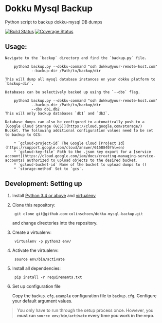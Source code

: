Dokku Mysql Backup
==============

Python script to backup dokku-mysql DB dumps

[![Build Status](https://travis-ci.org/colinschoen/dokku-mysql-backup.svg?branch=master)](https://travis-ci.org/colinschoen/dokku-mysql-backup)
[![Coverage Status](https://coveralls.io/repos/github/colinschoen/dokku-mysql-backup/badge.svg?branch=master)](https://coveralls.io/github/colinschoen/dokku-mysql-backup?branch=master)

Usage:
---------

	Navigate to the `backup` directory and find the `backup.py` file. 

		python3 backup.py --dokku-command "ssh dokku@your-remote-host.com"
				--backup-dir /Path/to/backup/dir

	This will dump all mysql database instances on your dokku platform to `backup-dir`. 

	Databases can be selectively backed up using the `--dbs` flag.

		python3 backup.py --dokku-command "ssh dokku@your-remote-host.com"
				--backup-dir /Path/to/backup/dir
				--dbs db1,db2
	This will only backup databases `db1` and `db2`. 

	Database dumps can also be configured to automatically push to a [Google Cloud Storage (GCS)](https://cloud.google.com/storage/) Bucket. The following additional configuration values need to be set to backup to GCS:

		* `gcloud-project-id` The Google Cloud [Project Id](https://support.google.com/cloud/answer/6158840?hl=en)
		* `gcloud-key-file` Path to the .json key export for a [service account](https://cloud.google.com/iam/docs/creating-managing-service-accounts) authorized to upload objects to the desired bucket. 
		* `gcloud-bucket-id` Name of the bucket to upload dumps to ()
		* `storage-method` Set to `gcs`.


Development: Setting up
----------

1. Install [Python 3.4 or above](https://www.python.org/downloads/) and
   [virtualenv](https://virtualenv.pypa.io/en/latest/installation.html)
2. Clone this repository:

        git clone git@github.com:colinschoen/dokku-mysql-backup.git

    and change directories into the repository.

3. Create a virtualenv:

        virtualenv -p python3 env/

4. Activate the virtualenv:

        source env/bin/activate

5. Install all dependencies:

        pip install -r requirements.txt

6. Set up configuration file

    Copy the `backup.cfg.example` configuration file to `backup.cfg`. Configure your default argument values.

> You only have to run through the setup process once. However, you **must run
> `source env/bin/activate` every time you work in the repo.**
